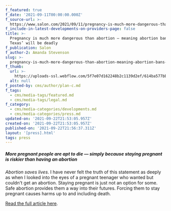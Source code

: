 ```yaml
---
f_featured: true
f_date: '2021-09-11T00:00:00.000Z'
f_source-url: >-
  https://www.salon.com/2021/09/11/pregnancy-is-much-more-dangerous-than-abortion-meaning-abortion-bans-like-texas-will-be-deadly/
f_include-in-latest-developments-on-providers-page: false
title: >-
  Pregnancy is much more dangerous than abortion — meaning abortion bans like
  Texas’ will be deadly
f_publication: Salon
f_author-2: Amanda Stevenson
slug: >-
  pregnancy-is-much-more-dangerous-than-abortion-meaning-abortion-bans-like-texas-will-be-deadly
f_thumb:
  url: >-
    https://uploads-ssl.webflow.com/5f7e07d162248b2c1139d2ef/614ba577bbfdd30b599f9ada_Screen%20Shot%202021-09-22%20at%203.56.14%20PM.png
  alt: null
f_posted-by: cms/author/plan-c.md
f_tags:
  - cms/media-tags/featured.md
  - cms/media-tags/legal.md
f_category:
  - cms/media-categories/developments.md
  - cms/media-categories/press.md
updated-on: '2021-09-22T21:53:05.957Z'
created-on: '2021-09-22T21:53:05.957Z'
published-on: '2021-09-22T21:56:37.311Z'
layout: '[press].html'
tags: press
---
```


##### More pregnant people are apt to die — simply because staying pregnant is riskier than having an abortion

_Abortion saves lives_. I have never felt the truth of this statement as deeply as when I looked into the eyes of a pregnant teenager who wanted but couldn't get an abortion. Staying pregnant is just not an option for some. Safe abortion provides them a way into their futures. Forcing them to stay pregnant causes harms up to and including death.

[Read the full article here](https://www.salon.com/2021/09/11/pregnancy-is-much-more-dangerous-than-abortion-meaning-abortion-bans-like-texas-will-be-deadly/).

‍
